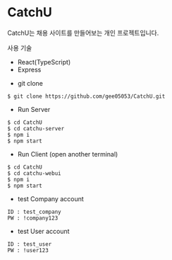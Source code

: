 # CatchU
CatchU는 채용 사이트를 만들어보는 개인 프로젝트입니다.

사용 기술
- React(TypeScript)
- Express

* git clone
```
$ git clone https://github.com/gee05053/CatchU.git
```

* Run Server
```
$ cd CatchU
$ cd catchu-server
$ npm i
$ npm start
```

* Run Client (open another terminal)
```
$ cd CatchU
$ cd catchu-webui
$ npm i
$ npm start
```

* test Company account
```
ID : test_company
PW : !company123
```

* test User account
```
ID : test_user
PW : !user123
```
